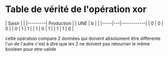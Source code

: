 # Table de vérité de l'opération xor

|  Saisir |            |
|---------| Production |
| UNE | b |            |
|-----|---|------------|
|  0  | 0 | 0 |
|  0  | 1 | 1 |
|  1  | 0 | 1 |
|  1  | 1 | 0 |

cette opération compare 2 données qui doivent absolument être différente l'un de l'autre c'est à dire que les 2 ne doivent pas retourner le même booléen pour etre valide